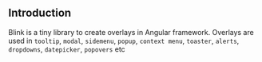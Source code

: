 ## Introduction

Blink is a tiny library to create overlays in Angular framework. Overlays are used in `tooltip`, `modal`,
`sidemenu`, `popup`, `context menu`, `toaster`, `alerts`, `dropdowns`, `datepicker`, `popovers` etc

